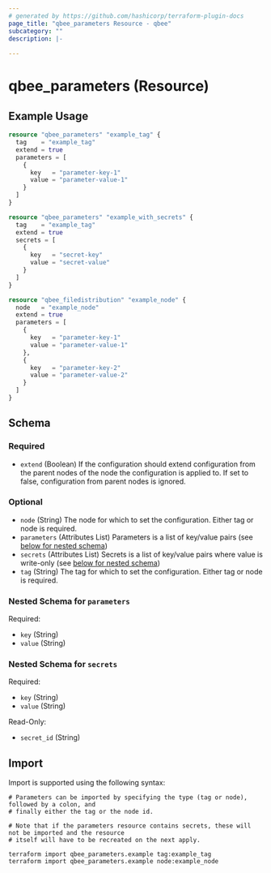 ```yaml
---
# generated by https://github.com/hashicorp/terraform-plugin-docs
page_title: "qbee_parameters Resource - qbee"
subcategory: ""
description: |-
  
---
```


# qbee_parameters (Resource)



## Example Usage

```terraform
resource "qbee_parameters" "example_tag" {
  tag    = "example_tag"
  extend = true
  parameters = [
    {
      key   = "parameter-key-1"
      value = "parameter-value-1"
    }
  ]
}

resource "qbee_parameters" "example_with_secrets" {
  tag    = "example_tag"
  extend = true
  secrets = [
    {
      key   = "secret-key"
      value = "secret-value"
    }
  ]
}

resource "qbee_filedistribution" "example_node" {
  node   = "example_node"
  extend = true
  parameters = [
    {
      key   = "parameter-key-1"
      value = "parameter-value-1"
    },
    {
      key   = "parameter-key-2"
      value = "parameter-value-2"
    }
  ]
}
```

<!-- schema generated by tfplugindocs -->
## Schema

### Required

- `extend` (Boolean) If the configuration should extend configuration from the parent nodes of the node the configuration is applied to. If set to false, configuration from parent nodes is ignored.

### Optional

- `node` (String) The node for which to set the configuration. Either tag or node is required.
- `parameters` (Attributes List) Parameters is a list of key/value pairs (see [below for nested schema](#nestedatt--parameters))
- `secrets` (Attributes List) Secrets is a list of key/value pairs where value is write-only (see [below for nested schema](#nestedatt--secrets))
- `tag` (String) The tag for which to set the configuration. Either tag or node is required.

<a id="nestedatt--parameters"></a>
### Nested Schema for `parameters`

Required:

- `key` (String)
- `value` (String)


<a id="nestedatt--secrets"></a>
### Nested Schema for `secrets`

Required:

- `key` (String)
- `value` (String)

Read-Only:

- `secret_id` (String)

## Import

Import is supported using the following syntax:

```shell
# Parameters can be imported by specifying the type (tag or node), followed by a colon, and
# finally either the tag or the node id.

# Note that if the parameters resource contains secrets, these will not be imported and the resource
# itself will have to be recreated on the next apply.

terraform import qbee_parameters.example tag:example_tag
terraform import qbee_parameters.example node:example_node
```
